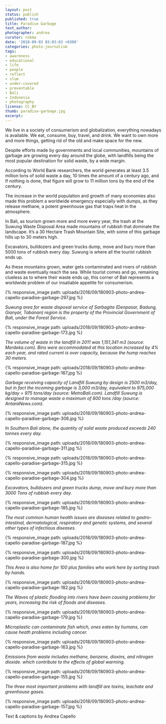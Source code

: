 ```yaml
---
layout: post
status: publish
published: true
title: Paradise Garbage
text_author:
photographer: andrea
curator: rokma
date: '2018-09-03 03:03:03 +0300'
categories: photo-journalism
tags:
- awareness
- educational
- life
- people
- reflect
- slum
- under-covered
- preventable
- Bali
- Indonesia
- photography
license: CC_BY
thumb: paradise-garbage.jpg
excerpt:
---
```


We live in a society of consumerism and globalization, everything nowadays is available. We eat, consume, buy, travel, and drink. We want to own more and more things, getting rid of the old and make space for the new.

Despite efforts made by governments and local communities, mountains of garbage are growing every day around the globe, with landfills being the most popular destination for solid waste, by a wide margin.

According to World Bank researchers, the world generates at least 3.5 million tons of solid waste a day, 10 times the amount of a century ago, and If nothing is done, that figure will grow to 11 million tons by the end of the century.

The increase in the world population and growth of many economies also made this problem a worldwide emergency especially with dumps, as they release methane, a potent greenhouse gas that traps heat in the atmosphere.

In Bali, as tourism grown more and more every year, the trash at the Suwung Waste Disposal Area made mountains of rubbish that dominate the landscape. It’s a 30 Hectare Trash Mountain Site, with some of this garbage hills up to 30 meters high.

Excavators, bulldozers and green trucks dump, move and bury more than 5000 tons of rubbish every day. Suwung is where all the tourist rubbish ends up.

As these mountains grown, water gets contaminated and rivers of rubbish and waste eventually reach the sea. While tourist comes and go, remaining clueless as to where their waste ends up, this corner of Bali represents a worldwide problem of our insatiable appetite for consumerism.


{% responsive_image path: uploads/2018/09/180903-photo-andrea-capello-paradise-garbage-297.jpg %}

_Suwung area for waste disposal service of Sarbagita (Denpasar, Badung, Gianyar, Tabanan) region is the property of the Provincial Government of Bali, under the Forest Service._


{% responsive_image path: uploads/2018/09/180903-photo-andrea-capello-paradise-garbage-173.jpg %}

_The volume of waste in the landfill in 2011 was 1,151,341 m3 (source: Merdeka.com). Bins were accommodated at this location increased by 4% each year, and rated current is over capacity, because the hump reaches 30 meters._



{% responsive_image path: uploads/2018/09/180903-photo-andrea-capello-paradise-garbage-167.jpg %}

_Garbage receiving capacity of Landfill Suwung by design is 2500 m3/day, but in fact the incoming garbage is 3,000 m3/day, equivalent to 975,000 kg/day = 975 tons/day (source: MetroBali.com). Landfill Suwung is designed to manage waste a maximum of 800 tons /day (source: AntaraNews.com)._


{% responsive_image path: uploads/2018/09/180903-photo-andrea-capello-paradise-garbage-306.jpg %}

_In Southern Bali alone, the quantity of solid waste produced exceeds 240 tonnes every day._


{% responsive_image path: uploads/2018/09/180903-photo-andrea-capello-paradise-garbage-311.jpg %}

{% responsive_image path: uploads/2018/09/180903-photo-andrea-capello-paradise-garbage-315.jpg %}

{% responsive_image path: uploads/2018/09/180903-photo-andrea-capello-paradise-garbage-304.jpg %}

_Excavators, bulldozers and green trucks dump, move and bury more than 3000 Tons of rubbish every day._


{% responsive_image path: uploads/2018/09/180903-photo-andrea-capello-paradise-garbage-185.jpg %}

_The most common human health issues are diseases related to gastro-intestinal, dermatological, respiratory and genetic systems, and several other types of infectious diseases._

{% responsive_image path: uploads/2018/09/180903-photo-andrea-capello-paradise-garbage-187.jpg %}

{% responsive_image path: uploads/2018/09/180903-photo-andrea-capello-paradise-garbage-300.jpg %}

_This Area is also home for 100 plus families who work here by sorting trash by hands._


{% responsive_image path: uploads/2018/09/180903-photo-andrea-capello-paradise-garbage-182.jpg %}

_The Waves of plastic flooding into rivers have been causing problems for years, increasing the risk of floods and diseases._


{% responsive_image path: uploads/2018/09/180903-photo-andrea-capello-paradise-garbage-179.jpg %}

_Microplastic can contaminate fish which, ones eaten by humans, can cause heath problems including cancer._

{% responsive_image path: uploads/2018/09/180903-photo-andrea-capello-paradise-garbage-163.jpg %}

_Emissions from waste includes methane, benzene, dioxins, and nitrogen dioxide. which contribute to the effects of global warming._

{% responsive_image path: uploads/2018/09/180903-photo-andrea-capello-paradise-garbage-155.jpg %}

_The three most important problems with landfill are toxins, leachate and greenhouse gases._


{% responsive_image path: uploads/2018/09/180903-photo-andrea-capello-paradise-garbage-157.jpg %}


Text & captions by Andrea Capello

